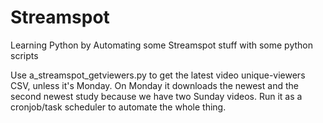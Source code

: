 # Streamspot
Learning Python by Automating some Streamspot stuff with some python scripts

Use a_streamspot_getviewers.py to get the latest video unique-viewers CSV, unless it's Monday. On Monday it downloads the newest and the second newest study because we have two Sunday videos. Run it as a cronjob/task scheduler to automate the whole thing. 
